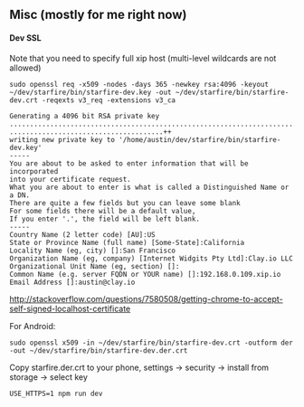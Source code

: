 ## Misc (mostly for me right now)
#### Dev SSL

Note that you need to specify full xip host (multi-level wildcards are not allowed)

```
sudo openssl req -x509 -nodes -days 365 -newkey rsa:4096 -keyout ~/dev/starfire/bin/starfire-dev.key -out ~/dev/starfire/bin/starfire-dev.crt -reqexts v3_req -extensions v3_ca
```
```
Generating a 4096 bit RSA private key
...............................................................................................................................++
......................................++
writing new private key to '/home/austin/dev/starfire/bin/starfire-dev.key'
-----
You are about to be asked to enter information that will be incorporated
into your certificate request.
What you are about to enter is what is called a Distinguished Name or a DN.
There are quite a few fields but you can leave some blank
For some fields there will be a default value,
If you enter '.', the field will be left blank.
-----
Country Name (2 letter code) [AU]:US
State or Province Name (full name) [Some-State]:California
Locality Name (eg, city) []:San Francisco
Organization Name (eg, company) [Internet Widgits Pty Ltd]:Clay.io LLC
Organizational Unit Name (eg, section) []:
Common Name (e.g. server FQDN or YOUR name) []:192.168.0.109.xip.io
Email Address []:austin@clay.io
```

http://stackoverflow.com/questions/7580508/getting-chrome-to-accept-self-signed-localhost-certificate

For Android:
```
sudo openssl x509 -in ~/dev/starfire/bin/starfire-dev.crt -outform der -out ~/dev/starfire/bin/starfire-dev.der.crt
```

Copy starfire.der.crt to your phone, settings -> security -> install from storage -> select key

`USE_HTTPS=1 npm run dev`
